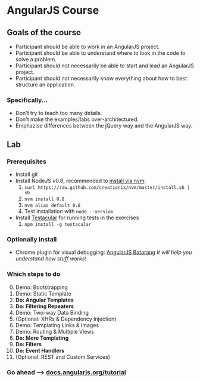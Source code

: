 # AngularJS Course

## Goals of the course

  * Participant should be able to work in an AngularJS project.
  * Participant should be able to understand where to look in the code to solve a problem.
  * Participant should not necessarily be able to start and lead an AngularJS project.
  * Participant should not necessarily know everything about how to best structure an application.

### Specifically...

  * Don't try to teach too many details.
  * Don't make the examples/labs over-architectured.
  * Emphazise differences between the jQuery way and the AngularJS way.

## Lab

### Prerequisites

  * Install git
  * Install NodeJS v0.8, recommended to [install via nvm](https://github.com/creationix/nvm/tree/master#readme):
    1. `curl https://raw.github.com/creationix/nvm/master/install.sh | sh`
    1. `nvm install 0.8`
    1. `nvm alias default 0.8`
    1. Test installation with `node --version`
  * Install [Testacular](http://testacular.github.com/) for running tests in the exercises
    1. `npm install -g testacular`

### Optionally install

  * Chrome plugin for visual debugging: [AngularJS Batarang](https://chrome.google.com/webstore/detail/angularjs-batarang/ighdmehidhipcmcojjgiloacoafjmpfk)
    _It will help you understand how stuff works!_

### Which steps to do

<ol start="0">
  <li>Demo: Bootstrapping</li>
  <li>Demo: Static Template</li>
  <li><strong>Do: Angular Templates</strong></li>
  <li><strong>Do: Filtering Repeaters</strong></li>
  <li>Demo: Two-way Data Binding</li>
  <li>(Optional: XHRs &amp; Dependency Injection)</li>
  <li>Demo: Templating Links &amp; Images</li>
  <li>Demo: Routing &amp; Multiple Views</li>
  <li><strong>Do: More Templating</strong></li>
  <li><strong>Do: Filters</strong></li>
  <li><strong>Do: Event Handlers</strong></li>
  <li>(Optional: REST and Custom Services)</li>
</ol>

### Go ahead --> [docs.angularjs.org/tutorial](http://docs.angularjs.org/tutorial/)
